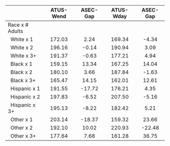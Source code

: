 
|                      |    ATUS-Wend |     ASEC-Gap |    ATUS-Wday |     ASEC-Gap |
| -------------------- | :----------: | :----------: | :----------: | :----------: |
| Race x # Adults      |              |              |              |              |
| &nbsp;&nbsp;White x 1 |       172.03 |         2.24 |       169.34 |        -4.34 |
| &nbsp;&nbsp;White x 2 |       196.16 |        -0.14 |       190.94 |         3.09 |
| &nbsp;&nbsp;White x 3+ |       191.37 |        -0.63 |       177.21 |         4.94 |
| &nbsp;&nbsp;Black x 1 |       159.15 |        13.34 |       167.25 |        14.04 |
| &nbsp;&nbsp;Black x 2 |       180.10 |         3.66 |       187.84 |        -1.63 |
| &nbsp;&nbsp;Black x 3+ |       165.47 |        14.15 |       162.01 |        12.61 |
| &nbsp;&nbsp;Hispanic x 1 |       191.55 |       -17.72 |       176.21 |         4.35 |
| &nbsp;&nbsp;Hispanic x 2 |       197.83 |        -6.52 |       207.50 |        -5.16 |
| &nbsp;&nbsp;Hispanic x 3+ |       195.13 |        -8.22 |       182.42 |         5.21 |
| &nbsp;&nbsp;Other x 1 |       203.14 |       -18.37 |       159.32 |        23.66 |
| &nbsp;&nbsp;Other x 2 |       192.10 |        10.02 |       220.93 |       -22.48 |
| &nbsp;&nbsp;Other x 3+ |       177.64 |         7.68 |       161.28 |        36.75 |

